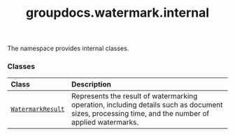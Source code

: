 ﻿---
title: groupdocs.watermark.internal
second_title: GroupDocs.Watermark for Python via .NET API References
description: 
type: docs
url: /python-net/groupdocs.watermark.internal/
is_root: false
weight: 10
---

The namespace provides internal classes.

### Classes
| Class | Description |
| :- | :- |
| [`WatermarkResult`](/watermark/python-net/groupdocs.watermark.internal/watermarkresult) | Represents the result of watermarking operation, including details such as document sizes, processing time, and the number of applied watermarks. |


